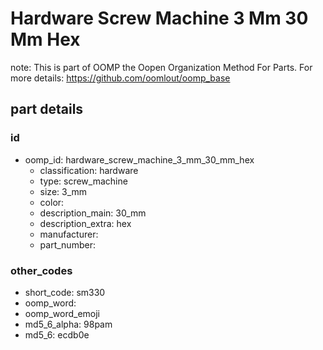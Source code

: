 # Hardware Screw Machine 3 Mm 30 Mm Hex  

note: This is part of OOMP the Oopen Organization Method For Parts. For more details: https://github.com/oomlout/oomp_base

##  part details





### id
* oomp_id: hardware_screw_machine_3_mm_30_mm_hex
  * classification: hardware
  * type: screw_machine
  * size: 3_mm
  * color: 
  * description_main: 30_mm
  * description_extra: hex
  * manufacturer: 
  * part_number: 

### other_codes
* short_code: sm330
* oomp_word: 
* oomp_word_emoji 
* md5_6_alpha: 98pam
* md5_6: ecdb0e